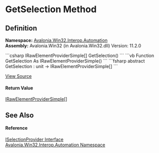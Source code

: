 # GetSelection Method




## Definition
**Namespace:** <a href="N_Avalonia_Win32_Interop_Automation">Avalonia.Win32.Interop.Automation</a>  
**Assembly:** Avalonia.Win32 (in Avalonia.Win32.dll) Version: 11.2.0

<Tabs groupId="api-code-preview">
<TabItem value="csharp" label="C#">
```csharp
IRawElementProviderSimple[] GetSelection()
```
</TabItem>
<TabItem value="vb" label="VB">
```vb
Function GetSelection As IRawElementProviderSimple()
```
</TabItem>
<TabItem value="fsharp" label="F#">
```fsharp
abstract GetSelection : unit -> IRawElementProviderSimple[] 
```
</TabItem>
</Tabs>



<a href="https://github.com/AvaloniaUI/Avalonia/tree/master/src/Windows/Avalonia.Win32/Interop/Automation/ISelectionProvider.cs" title="View the source code">View Source</a>



#### Return Value
<a href="T_Avalonia_Win32_Interop_Automation_IRawElementProviderSimple">IRawElementProviderSimple</a>[]

## See Also


#### Reference
<a href="T_Avalonia_Win32_Interop_Automation_ISelectionProvider">ISelectionProvider Interface</a>  
<a href="N_Avalonia_Win32_Interop_Automation">Avalonia.Win32.Interop.Automation Namespace</a>  
